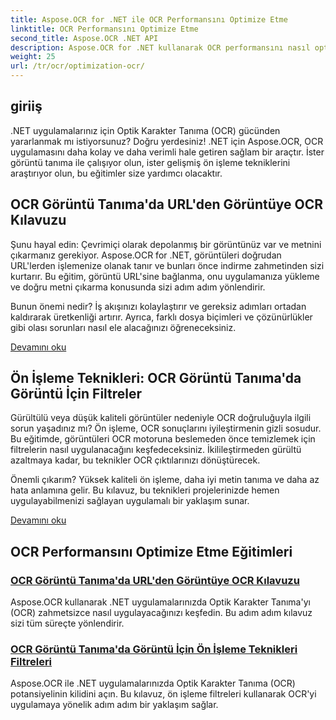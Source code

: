 ```yaml
---
title: Aspose.OCR for .NET ile OCR Performansını Optimize Etme
linktitle: OCR Performansını Optimize Etme
second_title: Aspose.OCR .NET API
description: Aspose.OCR for .NET kullanarak OCR performansını nasıl optimize edeceğinizi öğrenin. Ayrıntılı eğitimlerimiz görüntü tanıma, ön işleme filtreleri ve pratik uygulama adımlarını kapsar.
weight: 25
url: /tr/ocr/optimization-ocr/
---
```

## giriiş

.NET uygulamalarınız için Optik Karakter Tanıma (OCR) gücünden yararlanmak mı istiyorsunuz? Doğru yerdesiniz! .NET için Aspose.OCR, OCR uygulamasını daha kolay ve daha verimli hale getiren sağlam bir araçtır. İster görüntü tanıma ile çalışıyor olun, ister gelişmiş ön işleme tekniklerini araştırıyor olun, bu eğitimler size yardımcı olacaktır.

## OCR Görüntü Tanıma'da URL'den Görüntüye OCR Kılavuzu

Şunu hayal edin: Çevrimiçi olarak depolanmış bir görüntünüz var ve metnini çıkarmanız gerekiyor. Aspose.OCR for .NET, görüntüleri doğrudan URL'lerden işlemenize olanak tanır ve bunları önce indirme zahmetinden sizi kurtarır. Bu eğitim, görüntü URL'sine bağlanma, onu uygulamanıza yükleme ve doğru metni çıkarma konusunda sizi adım adım yönlendirir.

Bunun önemi nedir? İş akışınızı kolaylaştırır ve gereksiz adımları ortadan kaldırarak üretkenliği artırır. Ayrıca, farklı dosya biçimleri ve çözünürlükler gibi olası sorunları nasıl ele alacağınızı öğreneceksiniz.

[Devamını oku](./guide-to-ocr-on-image-from-url/)

## Ön İşleme Teknikleri: OCR Görüntü Tanıma'da Görüntü İçin Filtreler

Gürültülü veya düşük kaliteli görüntüler nedeniyle OCR doğruluğuyla ilgili sorun yaşadınız mı? Ön işleme, OCR sonuçlarını iyileştirmenin gizli sosudur. Bu eğitimde, görüntüleri OCR motoruna beslemeden önce temizlemek için filtrelerin nasıl uygulanacağını keşfedeceksiniz. İkilileştirmeden gürültü azaltmaya kadar, bu teknikler OCR çıktılarınızı dönüştürecek.

Önemli çıkarım? Yüksek kaliteli ön işleme, daha iyi metin tanıma ve daha az hata anlamına gelir. Bu kılavuz, bu teknikleri projelerinizde hemen uygulayabilmenizi sağlayan uygulamalı bir yaklaşım sunar.

[Devamını oku](./preprocessing-techniques-filters-for-image/)

## OCR Performansını Optimize Etme Eğitimleri
### [OCR Görüntü Tanıma'da URL'den Görüntüye OCR Kılavuzu](./guide-to-ocr-on-image-from-url/)
Aspose.OCR kullanarak .NET uygulamalarınızda Optik Karakter Tanıma'yı (OCR) zahmetsizce nasıl uygulayacağınızı keşfedin. Bu adım adım kılavuz sizi tüm süreçte yönlendirir.
### [OCR Görüntü Tanıma'da Görüntü İçin Ön İşleme Teknikleri Filtreleri](./preprocessing-techniques-filters-for-image/)
Aspose.OCR ile .NET uygulamalarınızda Optik Karakter Tanıma (OCR) potansiyelinin kilidini açın. Bu kılavuz, ön işleme filtreleri kullanarak OCR'yi uygulamaya yönelik adım adım bir yaklaşım sağlar.